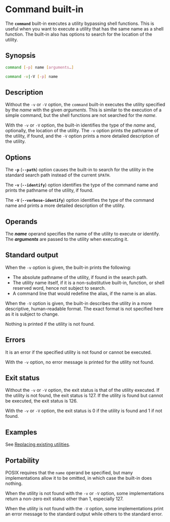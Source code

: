 # Command built-in

The **`command`** built-in executes a utility bypassing shell functions.
This is useful when you want to execute a utility that has the same name as
a shell function. The built-in also has options to search for the location
of the utility.

## Synopsis

```sh
command [-p] name [arguments…]
```

```sh
command -v|-V [-p] name
```

## Description

Without the `-v` or `-V` option, the `command` built-in executes the utility
specified by the *name* with the given *arguments*. This is similar to the
execution of a simple command, but the shell functions are not searched for
the *name*.

With the `-v` or `-V` option, the built-in identifies the type of the *name*
and, optionally, the location of the utility. The `-v` option prints the
pathname of the utility, if found, and the `-V` option prints a more
detailed description of the utility.

## Options

The **`-p`** (**`--path`**) option causes the built-in to search for the utility in the
standard search path instead of the current `$PATH`.

The **`-v`** (**`--identify`**) option identifies the type of the command name and prints the
pathname of the utility, if found.

The **`-V`** (**`--verbose-identify`**) option identifies the type of the command name and prints a
more detailed description of the utility.

## Operands

The ***name*** operand specifies the name of the utility to execute or
identify. The ***arguments*** are passed to the utility when executing it.

## Standard output

When the `-v` option is given, the built-in prints the following:

- The absolute pathname of the utility, if found in the search path.
- The utility name itself, if it is a non-substitutive built-in, function,
  or shell reserved word, hence not subject to search.
- A command line that would redefine the alias, if the name is an alias.

When the `-V` option is given, the built-in describes the utility in a more
descriptive, human-readable format. The exact format is not specified here
as it is subject to change.

Nothing is printed if the utility is not found.

## Errors

It is an error if the specified utility is not found or cannot be executed.

With the `-v` option, no error message is printed for the utility not found.

## Exit status

Without the `-v` or `-V` option, the exit status is that of the utility
executed. If the utility is not found, the exit status is 127. If the
utility is found but cannot be executed, the exit status is 126.

With the `-v` or `-V` option, the exit status is 0 if the utility is found
and 1 if not found.

## Examples

See [Replacing existing utilities](../language/functions.md#replacing-existing-utilities).

## Portability

POSIX requires that the `name` operand be specified, but many
implementations allow it to be omitted, in which case the built-in does
nothing.

When the utility is not found with the `-v` or `-V` option, some
implementations return a non-zero exit status other than 1, especially 127.

When the utility is not found with the `-V` option, some implementations
print an error message to the standard output while others to the standard
error.
